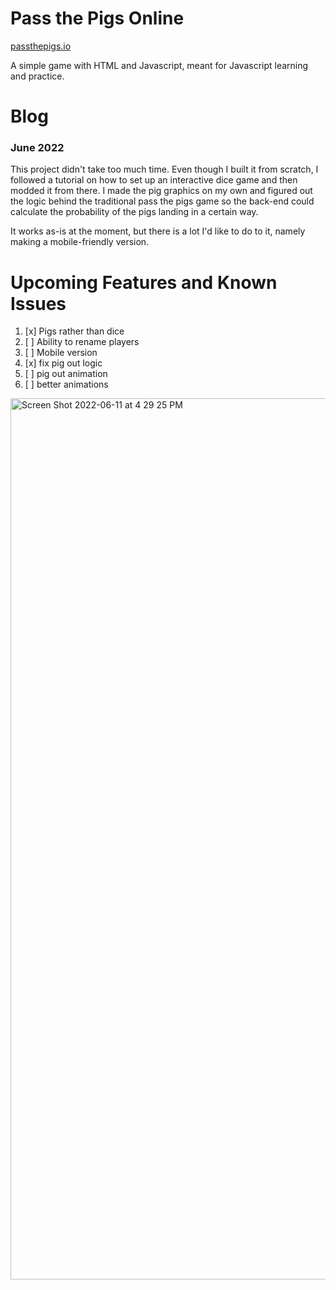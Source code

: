 # Pass the Pigs Online
[passthepigs.io](http://www.passthepigs.io)

A simple game with HTML and Javascript, meant for Javascript learning and practice.

# Blog
<h3>
June 2022</h3>
<p>
This project didn't take too much time. Even though I built it from scratch, I followed a tutorial on how to set up an interactive dice game and then modded it from there. I made the pig graphics on my own and figured out the logic behind the traditional pass the pigs game so the back-end could calculate the probability of the pigs landing in a certain way.
</p>
<p>
It works as-is at the moment, but there is a lot I'd like to do to it, namely making a mobile-friendly version.</p>

# Upcoming Features and Known Issues
1. [x] Pigs rather than dice
2. [ ] Ability to rename players
3. [ ] Mobile version
4. [x] fix pig out logic
5. [ ] pig out animation
6. [ ] better animations


<img width="1410" alt="Screen Shot 2022-06-11 at 4 29 25 PM" src="https://user-images.githubusercontent.com/33405530/173203881-e2d3b16f-3b5b-4b2e-a2f3-c32ce9bf5c8d.png">
